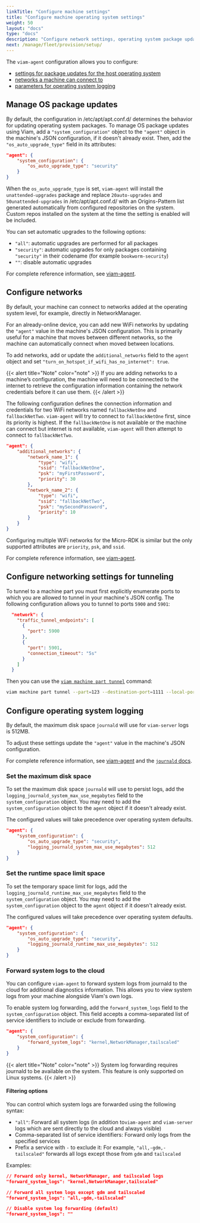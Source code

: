 ```yaml
---
linkTitle: "Configure machine settings"
title: "Configure machine operating system settings"
weight: 50
layout: "docs"
type: "docs"
description: "Configure network settings, operating system package updates and logging defaults."
next: /manage/fleet/provision/setup/
---
```


The `viam-agent` configuration allows you to configure:

- [settings for package updates for the host operating system](#manage-os-package-updates)
- [networks a machine can connect to](#configure-networks)
- [parameters for operating system logging](#configure-operating-system-logging)

## Manage OS package updates

By default, the configuration in <FILE>/etc/apt/apt.conf.d/</FILE> determines the behavior for updating operating system packages.
To manage OS package updates using Viam, add a `"system_configuration"` object to the `"agent"` object in the machine's JSON configuration, if it doesn't already exist.
Then, add the `"os_auto_upgrade_type"` field in its attributes:

```json
"agent": {
    "system_configuration": {
        "os_auto_upgrade_type": "security"
    }
}
```

When the `os_auto_upgrade_type` is set, `viam-agent` will install the `unattended-upgrades` package and replace `20auto-upgrades` and `50unattended-upgrades` in <FILE>/etc/apt/apt.conf.d/</FILE> with an Origins-Pattern list generated automatically from configured repositories on the system.
Custom repos installed on the system at the time the setting is enabled will be included.

You can set automatic upgrades to the following options:

- `"all"`: automatic upgrades are performed for all packages
- `"security"`: automatic upgrades for only packages containing `"security"` in their codename (for example `bookworm-security`)
- `""`: disable automatic upgrades

For complete reference information, see [viam-agent](/manage/reference/viam-agent/#system-configuration).

## Configure networks

By default, your machine can connect to networks added at the operating system level, for example, directly in NetworkManager.

For an already-online device, you can add new WiFi networks by updating the `"agent"` value in the machine's JSON configuration.
This is primarily useful for a machine that moves between different networks, so the machine can automatically connect when moved between locations.

To add networks, add or update the `additional_networks` field to the `agent` object and set `"turn_on_hotspot_if_wifi_has_no_internet": true`.

{{< alert title="Note" color="note" >}}
If you are adding networks to a machine’s configuration, the machine will need to be connected to the internet to retrieve the configuration information containing the network credentials before it can use them.
{{< /alert >}}

The following configuration defines the connection information and credentials for two WiFi networks named `fallbackNetOne` and `fallbackNetTwo`.
`viam-agent` will try to connect to `fallbackNetOne` first, since its priority is highest.
If the `fallbackNetOne` is not available or the machine can connect but internet is not available, `viam-agent` will then attempt to connect to `fallbackNetTwo`.

```json
"agent": {
    "additional_networks": {
        "network_name_1": {
            "type": "wifi",
            "ssid": "fallbackNetOne",
            "psk": "myFirstPassword",
            "priority": 30
        },
        "network_name_2": {
            "type": "wifi",
            "ssid": "fallbackNetTwo",
            "psk": "mySecondPassword",
            "priority": 10
        }
    }
}
```

Configuring multiple WiFi networks for the Micro-RDK is similar but the only supported attributes are `priority`, `psk`, and `ssid`.

For complete reference information, see [viam-agent](/manage/reference/viam-agent/#network_configuration).

## Configure networking settings for tunneling

To tunnel to a machine part you must first explicitly enumerate ports to which you are allowed to tunnel in your machine's JSON config.
The following configuration allows you to tunnel to ports `5900` and `5901`:

```json {class="line-numbers linkable-line-numbers"}
  "network": {
    "traffic_tunnel_endpoints": [
      {
        "port": 5900
      },
      {
        "port": 5901,
        "connection_timeout": "5s"
      }
    ]
  }
```

Then you can use the [`viam machine part tunnel`](https://docs.viam.com/dev/tools/cli/#machines-alias-robots) command:

```sh {class="command-line" data-prompt="$" data-output="1-10"}
viam machine part tunnel --part=123 --destination-port=1111 --local-port 5900
```

## Configure operating system logging

By default, the maximum disk space `journald` will use for `viam-server` logs is 512MB.

To adjust these settings update the `"agent"` value in the machine's JSON configuration.

For complete reference information, see [viam-agent](/manage/reference/viam-agent/#system-configuration) and the [`journald` docs](https://www.freedesktop.org/software/systemd/man/latest/journald.conf.html#SystemMaxUse=).

### Set the maximum disk space

To set the maximum disk space `journald` will use to persist logs, add the `logging_journald_system_max_use_megabytes` field to the `system_configuration` object.
You may need to add the `system_configuration` object to the `agent` object if it doesn't already exist.

The configured values will take precedence over operating system defaults.

```json
"agent": {
    "system_configuration": {
        "os_auto_upgrade_type": "security",
        "logging_journald_system_max_use_megabytes": 512
    }
}
```

### Set the runtime space limit space

To set the temporary space limit for logs, add the `logging_journald_runtime_max_use_megabytes` field to the `system_configuration` object.
You may need to add the `system_configuration` object to the `agent` object if it doesn't already exist.

The configured values will take precedence over operating system defaults.

```json
"agent": {
    "system_configuration": {
        "os_auto_upgrade_type": "security",
        "logging_journald_runtime_max_use_megabytes": 512
    }
}
```

### Forward system logs to the cloud

You can configure `viam-agent` to forward system logs from journald to the cloud for additional diagnostics information.
This allows you to view system logs from your machine alongside Viam's own logs.

To enable system log forwarding, add the `forward_system_logs` field to the `system_configuration` object. This field accepts a comma-separated list of service identifiers to include or exclude from forwarding.

```json
"agent": {
    "system_configuration": {
        "forward_system_logs": "kernel,NetworkManager,tailscaled"
    }
}
```

{{< alert title="Note" color="note" >}}
System log forwarding requires journald to be available on the system. This feature is only supported on Linux systems.
{{< /alert >}}

#### Filtering options

You can control which system logs are forwarded using the following syntax:

- `"all"`: Forward all system logs (in addition to`viam-agent` and `viam-server` logs which are sent directly to the cloud and always visible)
- Comma-separated list of service identifiers: Forward only logs from the specified services
- Prefix a service with `-` to exclude it: For example, `"all,-gdm,-tailscaled"` forwards all logs except those from `gdm` and `tailscaled`

Examples:

```json
// Forward only kernel, NetworkManager, and tailscaled logs
"forward_system_logs": "kernel,NetworkManager,tailscaled"

// Forward all system logs except gdm and tailscaled
"forward_system_logs": "all,-gdm,-tailscaled"

// Disable system log forwarding (default)
"forward_system_logs": ""
```
